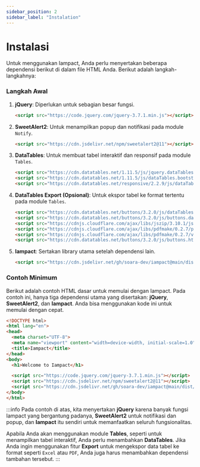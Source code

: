```yaml
---
sidebar_position: 2
sidebar_label: "Instalation"
---
```


# Instalasi

Untuk menggunakan Iampact, Anda perlu menyertakan beberapa dependensi berikut di dalam file HTML Anda. Berikut adalah langkah-langkahnya:

### Langkah Awal

1. **jQuery**: Diperlukan untuk sebagian besar fungsi.

    ```html
    <script src="https://code.jquery.com/jquery-3.7.1.min.js"></script>
    ```

2. **SweetAlert2**: Untuk menampilkan popup dan notifikasi pada module `Notify`.

    ```html
    <script src="https://cdn.jsdelivr.net/npm/sweetalert2@11"></script>
    ```

3. **DataTables**: Untuk membuat tabel interaktif dan responsif pada module `Tables`.

    ```html
    <script src="https://cdn.datatables.net/1.11.5/js/jquery.dataTables.min.js"></script>
    <script src="https://cdn.datatables.net/1.11.5/js/dataTables.bootstrap5.min.js"></script>
    <script src="https://cdn.datatables.net/responsive/2.2.9/js/dataTables.responsive.min.js"></script>
    ```

4. **DataTables Export (Opsional)**: Untuk ekspor tabel ke format tertentu pada module `Tables`.

    ```html
    <script src="https://cdn.datatables.net/buttons/3.2.0/js/dataTables.buttons.js"></script>
    <script src="https://cdn.datatables.net/buttons/3.2.0/js/buttons.dataTables.js"></script>
    <script src="https://cdnjs.cloudflare.com/ajax/libs/jszip/3.10.1/jszip.min.js"></script>
    <script src="https://cdnjs.cloudflare.com/ajax/libs/pdfmake/0.2.7/pdfmake.min.js"></script>
    <script src="https://cdnjs.cloudflare.com/ajax/libs/pdfmake/0.2.7/vfs_fonts.js"></script>
    <script src="https://cdn.datatables.net/buttons/3.2.0/js/buttons.html5.min.js"></script>
    ```

5. **Iampact**: Sertakan library utama setelah dependensi lain.

    ```html
    <script src="https://cdn.jsdelivr.net/gh/soara-dev/iampact@main/dist/main.js"></script>
    ```

### Contoh Minimum

Berikut adalah contoh HTML dasar untuk memulai dengan Iampact. Pada contoh ini, hanya tiga dependensi utama yang disertakan: **jQuery**, **SweetAlert2**, dan **Iampact**. Anda bisa menggunakan kode ini untuk memulai dengan cepat.

```html
<!DOCTYPE html>
<html lang="en">
<head>
  <meta charset="UTF-8">
  <meta name="viewport" content="width=device-width, initial-scale=1.0">
  <title>Iampact</title>
</head>
<body>
  <h1>Welcome to Iampact</h1>

  <script src="https://code.jquery.com/jquery-3.7.1.min.js"></script>
  <script src="https://cdn.jsdelivr.net/npm/sweetalert2@11"></script>
  <script src="https://cdn.jsdelivr.net/gh/soara-dev/iampact@main/dist/main.js"></script>
</body>
</html>

```

:::info
Pada contoh di atas, kita menyertakan **jQuery** karena banyak fungsi Iampact yang bergantung padanya, **SweetAlert2** untuk notifikasi dan popup, dan **Iampact** itu sendiri untuk memanfaatkan seluruh fungsionalitas.

Apabila Anda akan menggunakan module **Tables**, seperti untuk menampilkan tabel interaktif, Anda perlu menambahkan **DataTables**. Jika Anda ingin menggunakan fitur **Export** untuk mengekspor data tabel ke format seperti `Excel` atau `PDF`, Anda juga harus menambahkan dependensi tambahan tersebut.
:::
